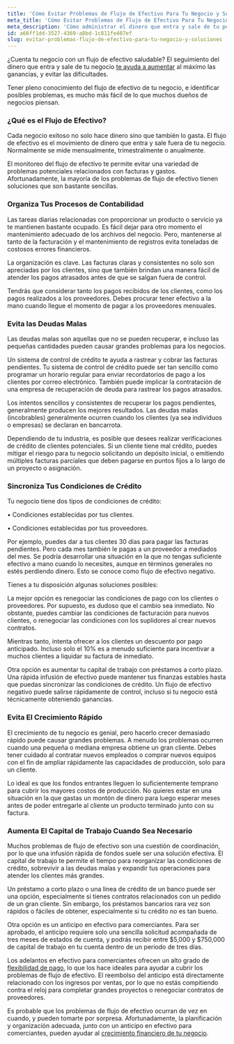 ```yaml
---
title: 'Cómo Evitar Problemas de Flujo de Efectivo Para Tu Negocio y Soluciones Sencillas'
meta_title: 'Cómo Evitar Problemas de Flujo de Efectivo Para Tu Negocio y Soluciones Sencillas'
meta_description: 'Cómo administrar el dinero que entra y sale de tu pequeño negocio para aumentar al máximo las ganancias, y evitar deudas o pagos atrasados.'
id: a66ff1dd-3527-4369-a8bd-1c811fe407ef
slug: evitar-problemas-flujo-de-efectivo-para-tu-negocio-y-soluciones
---
```

¿Cuenta  tu negocio con un flujo de efectivo saludable? El seguimiento del dinero que entra y sale de tu negocio [te ayuda a aumentar](https://www.oneparkfinancial.com/es/articulos/el-capital-circulante-es-importante-para-una-pequena-empresa) al máximo las ganancias, y evitar las dificultades. 

Tener pleno conocimiento del flujo de efectivo de tu negocio, e identificar posibles problemas, es mucho más fácil de lo que muchos dueños de negocios piensan.  

### ¿Qué es el Flujo de Efectivo?

Cada negocio exitoso no solo hace dinero sino que también lo gasta. El flujo de efectivo es el movimiento de dinero que entra y sale fuera de tu negocio. Normalmente se mide mensualmente, trimestralmente o anualmente.

El monitoreo del flujo de efectivo te permite evitar una variedad de problemas potenciales relacionados con facturas y gastos. Afortunadamente, la mayoría de los problemas de flujo de efectivo tienen soluciones que son bastante sencillas.

### Organiza Tus Procesos de Contabilidad

Las tareas diarias relacionadas con proporcionar un producto o servicio ya te mantienen bastante ocupado. Es fácil dejar para otro momento el mantenimiento adecuado de los archivos del negocio.  Pero, mantenerse al tanto de la facturación y el mantenimiento de registros evita toneladas de costosos errores financieros. 

La organización es clave. Las facturas claras y consistentes no solo son apreciadas por los clientes, sino que también brindan una manera fácil de atender los pagos atrasados antes de que se salgan fuera de control.   

Tendrás que considerar tanto los pagos recibidos de los clientes, como los pagos realizados a los proveedores. Debes procurar tener efectivo a la mano cuando llegue el momento de pagar a los proveedores mensuales.

### Evita las Deudas Malas

Las deudas malas son aquellas que no se pueden recuperar, e incluso las pequeñas cantidades pueden causar grandes problemas para los negocios. 

Un sistema de control de crédito te ayuda a rastrear y cobrar las facturas pendientes. Tu sistema de control de crédito puede ser tan sencillo como programar un horario regular para enviar recordatorios de pago a los clientes por correo electrónico. También puede implicar la contratación de una empresa de recuperación de deuda para rastrear los pagos atrasados.

Los intentos sencillos y consistentes de recuperar los pagos pendientes, generalmente producen los mejores resultados. Las deudas malas (incobrables) generalmente ocurren cuando los clientes (ya sea individuos o empresas) se declaran en bancarrota. 

Dependiendo de tu industria, es posible que desees realizar verificaciones de crédito de clientes potenciales. Si un cliente tiene mal crédito, puedes mitigar el riesgo para tu negocio solicitando un depósito inicial, o emitiendo múltiples facturas parciales que deben pagarse en puntos fijos a lo largo de un proyecto o asignación.

### Sincroniza Tus Condiciones de Crédito

Tu negocio tiene dos tipos de condiciones de crédito:

•	Condiciones establecidas por tus clientes.

•	Condiciones establecidas por tus proveedores.

Por ejemplo, puedes dar a tus clientes 30 días para pagar las facturas pendientes. Pero cada mes también le pagas a un proveedor a mediados del mes. Se podría desarrollar una situación en la que no tengas suficiente efectivo a mano cuando lo necesites, aunque en términos generales no estés perdiendo dinero. Esto se conoce como flujo de efectivo negativo. 

Tienes a tu disposición algunas soluciones posibles:

La mejor opción es renegociar las condiciones de pago con los clientes o proveedores. Por supuesto, es dudoso que el cambio sea inmediato. No obstante, puedes cambiar las condiciones de facturación para nuevos clientes, o renegociar las condiciones con los suplidores al crear nuevos contratos. 

Mientras tanto, intenta ofrecer a los clientes un descuento por pago anticipado. Incluso solo el 10% es a menudo suficiente para incentivar a muchos clientes a liquidar su factura de inmediato. 

Otra opción es aumentar  tu capital de trabajo con préstamos a corto plazo. Una rápida infusión de efectivo puede mantener tus finanzas estables hasta que puedas sincronizar las condiciones de crédito. Un flujo de efectivo negativo puede salirse rápidamente de control, incluso si tu negocio está técnicamente obteniendo ganancias.   

### Evita El Crecimiento Rápido

El crecimiento de tu negocio es genial, pero hacerlo crecer demasiado rápido puede causar grandes problemas. A menudo los problemas ocurren cuando una pequeña o mediana empresa obtiene un gran cliente. Debes tener cuidado al contratar nuevos empleados o comprar nuevos equipos con el fin de ampliar rápidamente las capacidades de producción, solo para un cliente.

Lo ideal es que los fondos entrantes lleguen lo suficientemente temprano para cubrir los mayores costos de producción. No quieres estar en una situación en la que gastas un montón de dinero para luego esperar meses antes de poder entregarle al cliente un producto terminado junto con su factura.

### Aumenta El Capital de Trabajo Cuando Sea Necesario   

Muchos problemas de flujo de efectivo son una cuestión de coordinación, por lo que una infusión rápida de fondos suele ser una solución efectiva. El capital de trabajo te permite el tiempo para reorganizar las condiciones de crédito, sobrevivir a las deudas malas y expandir tus operaciones para atender los clientes más grandes.

Un préstamo a corto plazo o una línea de crédito de un banco puede ser una opción, especialmente si tienes contratos relacionados con un pedido de un gran cliente. Sin embargo, los préstamos bancarios rara vez son rápidos o fáciles de obtener, especialmente si tu crédito no es tan bueno. 

Otra opción es un anticipo en efectivo para comerciantes. Para ser aprobado, el anticipo requiere solo una sencilla solicitud acompañada de tres meses de estados de cuenta, y podrás recibir entre $5,000 y $750,000 de capital de trabajo en tu cuenta dentro de un periodo de tres días.

Los adelantos en efectivo para comerciantes ofrecen un alto grado de [flexibilidad de pago](https://www.oneparkfinancial.com/es/como-trabaja), lo que los hace ideales para ayudar a cubrir los problemas de flujo de efectivo. El reembolso del anticipo está directamente relacionado con los ingresos por ventas, por lo que no estás compitiendo contra el reloj para completar grandes proyectos o renegociar contratos de proveedores.  

Es probable que los problemas de flujo de efectivo ocurran de vez en cuando, y pueden tomarte por sorpresa. Afortunadamente, la planificación y organización adecuada, junto con un anticipo en efectivo para comerciantes, pueden ayudar al [crecimiento financiero de tu negocio](https://www.oneparkfinancial.com/es/preaprob).